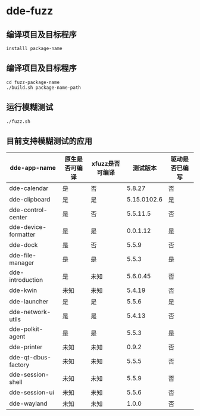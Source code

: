 # dde-fuzz

## 编译项目及目标程序
```
installl package-name
```

## 编译项目及目标程序
```
cd fuzz-package-name
./build.sh package-name-path
```

## 运行模糊测试
```
./fuzz.sh 
```

## 目前支持模糊测试的应用

|dde-app-name|原生是否可编译|xfuzz是否可编译|测试版本|驱动是否已编写|
|---|---|---|---|---|
|dde-calendar|是|否|5.8.27|否|
|dde-clipboard|是|是|5.15.0102.6|是|
|dde-control-center|是|否|5.5.11.5|否|
|dde-device-formatter|是|是|0.0.1.12|是|
|dde-dock|是|否|5.5.9|否|
|dde-file-manager|是|是|5.5.3|是|
|dde-introduction|是|未知|5.6.0.45|否|
|dde-kwin|未知|未知|5.4.19|否|
|dde-launcher|是|是|5.5.6|是|
|dde-network-utils|是|是|5.4.13|否|
|dde-polkit-agent|是|是|5.5.3|是|
|dde-printer|未知|未知|0.9.2|否|
|dde-qt-dbus-factory|未知|未知|5.5.5|否|
|dde-session-shell|未知|未知|5.5.9|否|
|dde-session-ui|未知|未知|5.5.6|否|
|dde-wayland|未知|未知|1.0.0|否|
